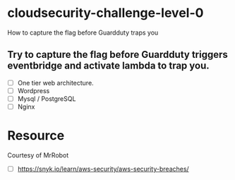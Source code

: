 # cloudsecurity-challenge-level-0
How to capture the flag before Guardduty traps you

## Try to capture the flag before Guardduty triggers eventbridge and activate lambda to trap you.
- [ ] One tier web architecture.
- [ ] Wordpress
- [ ] Mysql / PostgreSQL
- [ ] Nginx

# Resource
Courtesy of MrRobot
- [ ] https://snyk.io/learn/aws-security/aws-security-breaches/
